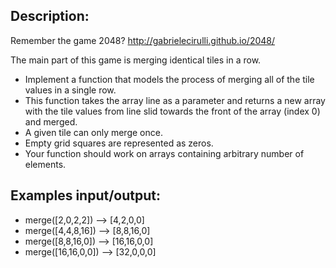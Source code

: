 ## Description:
Remember the game 2048? http://gabrielecirulli.github.io/2048/

The main part of this game is merging identical tiles in a row.

- Implement a function that models the process of merging all of the tile values in a single row.
- This function takes the array line as a parameter and returns a new array with the tile values from line slid towards the front of the array (index 0) and merged.
- A given tile can only merge once.
- Empty grid squares are represented as zeros.
- Your function should work on arrays containing arbitrary number of elements.

## Examples input/output:
- merge([2,0,2,2])  -->  [4,2,0,0]
- merge([4,4,8,16])  -->  [8,8,16,0]
- merge([8,8,16,0])  -->  [16,16,0,0]
- merge([16,16,0,0]) -->  [32,0,0,0]